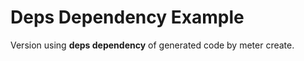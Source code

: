 Deps Dependency Example
===================

Version using **deps dependency** of generated code by meter create.